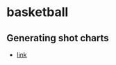 # basketball

## Generating shot charts
- [link](http://savvastjortjoglou.com/nba-shot-sharts.html)
